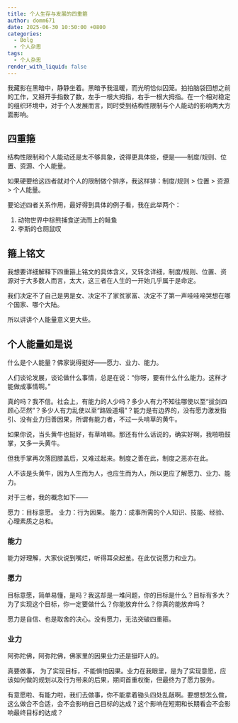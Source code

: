 ```yaml
---
title: 个人生存与发展的四重箍
author: domm671
date: 2025-06-30 10:50:00 +0800
categories:
  - Bolg
  - 个人杂思
tags:
  - 个人杂思
render_with_liquid: false
---
```


我藏影在黑暗中，静静坐着。黑暗予我温暖，而光明恰似囚笼。拍拍脑袋回想之前的工作，又掰开手指数了数，左手一根大拇指，右手一根大拇指。在一个相对稳定的组织环境中，对于个人发展而言，同时受到结构性限制与个人能动的影响两大方面影响。

## 四重箍

结构性限制和个人能动还是太不够具象，说得更具体些，便是——制度/规则、位置、资源、个人能量。

如果硬要给这四者就对个人的限制做个排序，我这样排：制度/规则 > 位置 > 资源 > 个人能量。

要论述四者关系作用，最好得到具体的例子看，我在此举两个：
1. 动物世界中棕熊捕食逆流而上的鲑鱼
2. 李斯的仓厕鼠叹

## 箍上铭文

我想要详细解释下四重箍上铭文的具体含义，又转念详细，制度/规则、位置、资源对于大多数人而言，太大，这三者在人生的一开始几乎属于是命定。

我们决定不了自己是男是女、决定不了家贫家富、决定不了第一声哇哇啼哭想在哪个国家、哪个大陆。

所以讲讲个人能量意义更大些。

## 个人能量如是说

什么是个人能量？佛家说得挺好——愿力、业力、能力。

人们谈论发展，谈论做什么事情，总是在说：“你呀，要有什么什么能力。这样才能做成事情啊。”

真的吗？我不信。社会上，有能力的人少吗？多少人有力不知往哪使以至“拔剑四顾心茫然”？多少人有力乱使以至“路毁道塌”？能力是有边界的，没有愿力激发指引、没有业力归善因果，所谓有能力者，不过一头啃草的黄牛。

如果你说，当头黄牛也挺好，有草啃嘛。那还有什么话说的，确实好啊，我啪啪鼓掌，又多一头黄牛。

但我手掌再次落回膝盖后，又难过起来。制度之善在此，制度之恶亦在此。

人不该是头黄牛，因为人生而为人，也应生而为人，所以更应了解愿力、业力、能力。

对于三者，我的概念如下——

愿力：目标意愿。
业力：行为因果。
能力：成事所需的个人知识、技能、经验、心理素质之总和。


### 能力

能力好理解，大家伙说到嘴烂，听得耳朵起茧。在此仅说愿力和业力。

### 愿力

目标意愿，简单易懂，是吗？我这却是一堆问题，你的目标是什么？目标有多大？为了实现这个目标，你一定要做什么？你能放弃什么？你真的能放弃吗？

愿力是自信、也是取舍的决心。没有愿力，无法突破四重箍。

### 业力

阿弥陀佛，阿弥陀佛，佛家里的因果业力还是挺吓人的。

真要做事， 为了实现目标，不能惧怕因果。业力在我眼里，是为了实现意愿，应该如何做的规划以及行为带来的后果，期间首重权衡，但最终为了愿力服务。

有意愿啦、有能力啦，我们去做事，你不能拿着锄头四处乱敲啊。要想想怎么做，这么做合不合适，会不会影响自己目标的达成？这个影响在短期和长期看会不会影响最终目标的达成？

